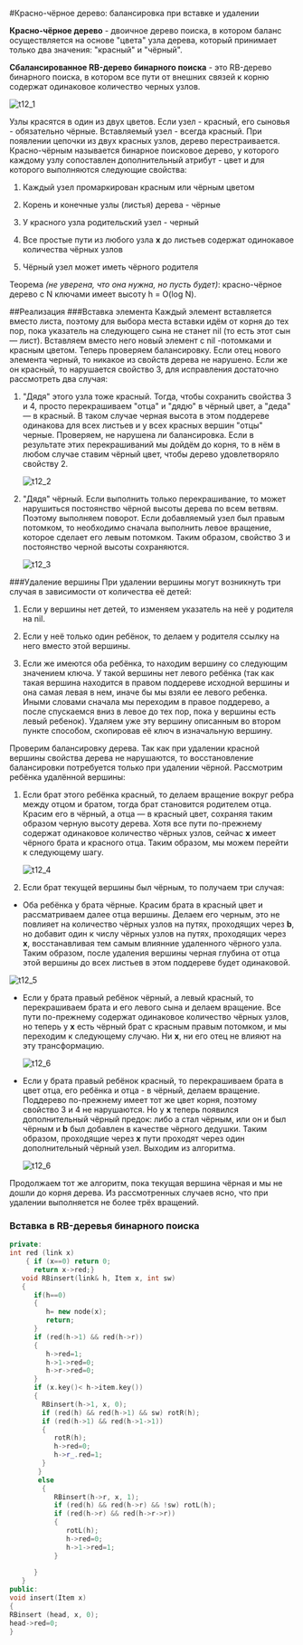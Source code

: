 #Красно-чёрное дерево: балансировка при вставке и удалении

**Красно-чёрное дерево** - двоичное дерево поиска, в котором баланс осуществляется на основе "цвета" узла дерева, который принимает только два значения: "красный" и "чёрный".

**Сбалансированное RB-дерево бинарного поиска** - это RB-дерево бинарного поиска, в котором все пути от внешних связей к корню содержат одинаковое количество черных узлов.

![t12_1](../resources/imgs/t12_1.jpg)

Узлы красятся в один из двух цветов. Если узел - красный, его сыновья - обязательно чёрные. Вставляемый узел - всегда красный. При появлении цепочки из двух красных узлов, дерево перестраивается.
Красно-чёрным называется бинарное поисковое дерево, у которого каждому узлу сопоставлен дополнительный атрибут - цвет и для которого выполняются следующие свойства:

1. Каждый узел промаркирован красным или чёрным цветом

2. Корень и конечные узлы (листья) дерева - чёрные

3. У красного узла родительский узел - черный

4. Все простые пути из любого узла **х** до листьев содержат одинокавое количества чёрных узлов

5. Чёрный узел может иметь чёрного родителя


Теорема *(не уверена, что она нужна, но пусть будет)*: красно-чёрное дерево с N ключами имеет высоту h = O(log N).


##Реализация 
###Вставка элемента
Каждый элемент вставляется вместо листа, поэтому для выбора места вставки идём от корня до тех пор, пока указатель на следующего сына не станет nil (то есть этот сын — лист). Вставляем вместо него новый элемент с nil -потомками и красным цветом. Теперь проверяем балансировку. Если отец нового элемента черный, то никакое из свойств дерева не нарушено. Если же он красный, то нарушается свойство 3, для исправления достаточно рассмотреть два случая:

1. "Дядя" этого узла тоже красный. Тогда, чтобы сохранить свойства 3 и 4, просто перекрашиваем "отца" и "дядю" в чёрный цвет, а "деда" — в красный. В таком случае черная высота в этом поддереве одинакова для всех листьев и у всех красных вершин "отцы" черные. Проверяем, не нарушена ли балансировка. Если в результате этих перекрашиваний мы дойдём до корня, то в нём в любом случае ставим чёрный цвет, чтобы дерево удовлетворяло свойству 2.

   ![t12_2](../resources/imgs/t12_2.png)

2. "Дядя" чёрный. Если выполнить только перекрашивание, то может нарушиться постоянство чёрной высоты дерева по всем ветвям. Поэтому выполняем поворот. Если добавляемый узел был правым потомком, то необходимо сначала выполнить левое вращение, которое сделает его левым потомком. Таким образом, свойство 3 и постоянство черной высоты сохраняются.

   ![t12_3](../resources/imgs/t12_3.png)

###Удаление вершины
При удалении вершины могут возникнуть три случая в зависимости от количества её детей:

1. Если у вершины нет детей, то изменяем указатель на неё у родителя на nil.

2. Если у неё только один ребёнок, то делаем у родителя ссылку на него вместо этой вершины.

3. Если же имеются оба ребёнка, то находим вершину со следующим значением ключа. У такой вершины нет левого ребёнка (так как такая вершина находится в правом поддереве исходной вершины и она самая левая в нем, иначе бы мы взяли ее левого ребенка. Иными словами сначала мы переходим в правое поддерево, а после спускаемся вниз в левое до тех пор, пока у вершины есть левый ребенок). Удаляем уже эту вершину описанным во втором пункте способом, скопировав её ключ в изначальную вершину.

Проверим балансировку дерева. Так как при удалении красной вершины свойства дерева не нарушаются, то восстановление балансировки потребуется только при удалении чёрной. Рассмотрим ребёнка удалённой вершины:

1. Если брат этого ребёнка красный, то делаем вращение вокруг ребра между отцом и братом, тогда брат становится родителем отца. Красим его в чёрный, а отца — в красный цвет, сохраняя таким образом черную высоту дерева. Хотя все пути по-прежнему содержат одинаковое количество чёрных узлов, сейчас **x** имеет чёрного брата и красного отца. Таким образом, мы можем перейти к следующему шагу.

   ![t12_4](../resources/imgs/t12_4.png)

2. Если брат текущей вершины был чёрным, то получаем три случая:

 * Оба ребёнка у брата чёрные. Красим брата в красный цвет и рассматриваем далее отца вершины. Делаем его черным, это не повлияет на количество чёрных узлов на путях, проходящих через **b**, но добавит один к числу чёрных узлов на путях, проходящих через **x**, восстанавливая тем самым влиянние удаленного чёрного узла. Таким образом, после удаления вершины черная глубина от отца этой вершины до всех листьев в этом поддереве будет одинаковой.

  ![t12_5](../resources/imgs/t12_5.png)

* Если у брата правый ребёнок чёрный, а левый красный, то перекрашиваем брата и его левого сына и делаем вращение. Все пути по-прежнему содержат одинаковое количество чёрных узлов, но теперь у **х** есть чёрный брат с красным правым потомком, и мы переходим к следующему случаю. Ни **х**, ни его отец не влияют на эту трансформацию.

  ![t12_6](../resources/imgs/t12_6.png)

* Если у брата правый ребёнок красный, то перекрашиваем брата в цвет отца, его ребёнка и отца - в чёрный, делаем вращение. Поддерево по-прежнему имеет тот же цвет корня, поэтому свойство 3 и 4 не нарушаются. Но у **х** теперь появился дополнительный чёрный предок: либо а стал чёрным, или он и был чёрным и **b** был добавлен в качестве чёрного дедушки. Таким образом, проходящие через **x** пути проходят через один дополнительный чёрный узел. Выходим из алгоритма.

  ![t12_6](../resources/imgs/t12_7.png)

Продолжаем тот же алгоритм, пока текущая вершина чёрная и мы не дошли до корня дерева. Из рассмотренных случаев ясно, что при удалении выполняется не более трёх вращений.

### Вставка в RB-деревья бинарного поиска
```cpp
private:
int red (link x)
    { if (x==0) return 0;
      return x->red;}
   void RBinsert(link& h, Item x, int sw)   
   {  
      if(h==0)
      { 
         h= new node(x);
         return;
      }   
      if (red(h->1) && red(h->r))
      {
         h->red=1;
         h->1->red=0;
         h->r->red=0;
      }
      if (x.key()< h->item.key())
      {
        RBinsert(h->1, x, 0);
        if (red(h) && red(h->1) && sw) rotR(h);
        if (red(h->1) && red(h->1->1))
        {
           rotR(h);
           h->red=0;
           h->r_.red=1;
        }
       }
       else
        {
           RBinsert(h->r, x, 1);
           if (red(h) && red(h->r) && !sw) rotL(h);
           if (red(h->r) && red(h->r->r))
           {   
              rotL(h);
              h->red=0;
              h->1->red=1;
           }
        
      }
   }
public:
void insert(Item x)
{
RBinsert (head, x, 0);
head->red=0;
}
```
